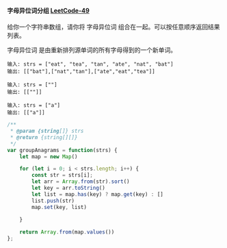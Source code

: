 #### 字母异位词分组 [LeetCode-49](https://leetcode.cn/problems/group-anagrams/)

给你一个字符串数组，请你将 字母异位词 组合在一起。可以按任意顺序返回结果列表。

字母异位词 是由重新排列源单词的所有字母得到的一个新单词。

```
输入: strs = ["eat", "tea", "tan", "ate", "nat", "bat"]
输出: [["bat"],["nat","tan"],["ate","eat","tea"]]
```

```
输入: strs = [""]
输出: [[""]]
```

```
输入: strs = ["a"]
输出: [["a"]]
```

```js
/**
 * @param {string[]} strs
 * @return {string[][]}
 */
var groupAnagrams = function(strs) {
    let map = new Map()

    for (let i = 0; i < strs.length; i++) {
        const str = strs[i];
        let arr = Array.from(str).sort()
        let key = arr.toString()
        let list = map.has(key) ? map.get(key) : []
        list.push(str)
        map.set(key, list)
        
    }

    return Array.from(map.values())
};
```